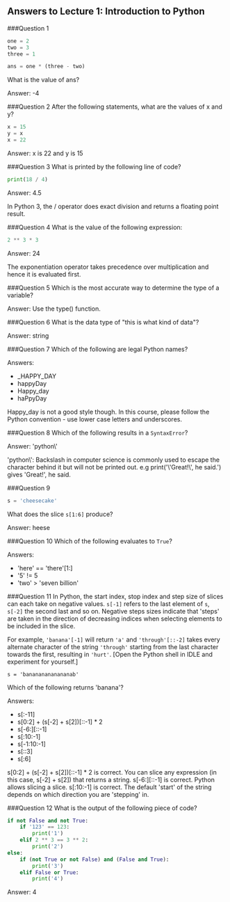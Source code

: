## Answers to Lecture 1: Introduction to Python

###Question 1
~~~python
one = 2
two = 3
three = 1

ans = one * (three - two)
~~~
What is the value of ans?

Answer: -4

###Question 2
After the following statements, what are the values of x and y?

~~~python
x = 15
y = x
x = 22
~~~
Answer: x is 22 and y is 15

###Question 3
What is printed by the following line of code?
~~~python
print(18 / 4)
~~~
Answer: 4.5

In Python 3, the / operator does exact division and returns a floating point result.

###Question 4
What is the value of the following expression:
~~~python
2 ** 3 * 3
~~~
Answer: 24

The exponentiation operator takes precedence over multiplication and hence it is evaluated first.

###Question 5
Which is the most accurate way to determine the type of a variable?

Answer: Use the type() function.

###Question 6
What is the data type of "this is what kind of data"?

Answer: string

###Question 7
Which of the following are legal Python names?

Answers:

* _HAPPY_DAY
* happyDay
* Happy_day
* haPpyDay

Happy_day is not a good style though. In this course, please follow the Python convention - use lower case letters and underscores.

###Question 8
Which of the following results in a `SyntaxError`?

Answer: 'python\\'

'python\\': Backslash in computer science is commonly used to escape the character behind it but will not be printed out. e.g print('\\'Great!\\', he said.') gives 'Great!', he said.

###Question 9
~~~python
s = 'cheesecake'
~~~
What does the slice `s[1:6]` produce?

Answer: heese

###Question 10
Which of the following evaluates to `True`?

Answers:

* 'here' == 'there'[1:] 
* '5' != 5
* 'two' > 'seven billion'

###Question 11
In Python, the start index, stop index and step size of slices can each take on negative values. `s[-1]` refers to the last element of `s`, `s[-2]` the second last and so on. Negative steps sizes indicate that 'steps' are taken in the direction of decreasing indices when selecting elements to be included in the slice. 

For example, `'banana'[-1]` will return `'a'` and `'through'[::-2]` takes every alternate character of the string `'through'` starting from the last character towards the first, resulting in `'hurt'`. [Open the Python shell in IDLE and experiment for yourself.]

`s = 'banananananananab'`

Which of the following returns 'banana'?

Answers:

* s[:-11]
* s[0:2] + (s[-2] + s[2])[::-1] * 2
* s[-6:][::-1]
* s[:10:-1]
* s[-1:10:-1]
* s[::3]
* s[:6]

s[0:2] + (s[-2] + s[2])[::-1] * 2 is correct. You can slice any expression (in this case, s[-2] + s[2]) that returns a string.
s[-6:][::-1] is correct. Python allows slicing a slice.
s[:10:-1] is correct. The default 'start' of the string depends on which direction you are 'stepping' in.

###Question 12
What is the output of the following piece of code?
~~~python
if not False and not True:
    if '123' == 123:
        print('1')
    elif 2 ** 3 == 3 ** 2:
        print('2')
else:
    if (not True or not False) and (False and True):
        print('3')
    elif False or True:
        print('4')
~~~
Answer: 4